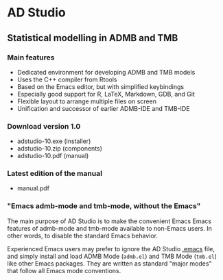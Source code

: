 # AD Studio

## Statistical modelling in ADMB and TMB

### Main features

* Dedicated environment for developing ADMB and TMB models
* Uses the C++ compiler from Rtools
* Based on the Emacs editor, but with simplified keybindings
* Especially good support for R, LaTeX, Markdown, GDB, and Git
* Flexible layout to arrange multiple files on screen
* Unification and successor of earlier ADMB-IDE and TMB-IDE

### Download version 1.0

* adstudio-10.exe (installer)
* adstudio-10.zip (components)
* adstudio-10.pdf (manual)

### Latest edition of the manual

* manual.pdf

### "Emacs admb-mode and tmb-mode, without the Emacs"

The main purpose of AD Studio is to make the convenient Emacs Emacs features of
admb-mode and tmb-mode available to non-Emacs users. In other words, to disable
the standard Emacs behavior.

Experienced Emacs users may prefer to ignore the AD Studio [.emacs](dot/.emacs)
file, and simply install and load ADMB Mode (`admb.el`) and TMB Mode (`tmb.el`)
like other Emacs packages. They are written as standard "major modes" that
follow all Emacs mode conventions.
